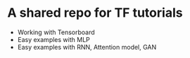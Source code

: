 # A shared repo for TF tutorials
- Working with Tensorboard
- Easy examples with MLP
- Easy examples with RNN, Attention model, GAN
